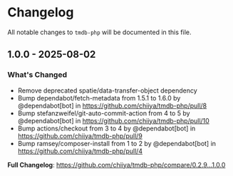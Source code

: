# Changelog

All notable changes to `tmdb-php` will be documented in this file.

## 1.0.0 - 2025-08-02

### What's Changed

* Remove deprecated spatie/data-transfer-object dependency
* Bump dependabot/fetch-metadata from 1.5.1 to 1.6.0 by @dependabot[bot] in https://github.com/chiiya/tmdb-php/pull/8
* Bump stefanzweifel/git-auto-commit-action from 4 to 5 by @dependabot[bot] in https://github.com/chiiya/tmdb-php/pull/10
* Bump actions/checkout from 3 to 4 by @dependabot[bot] in https://github.com/chiiya/tmdb-php/pull/9
* Bump ramsey/composer-install from 1 to 2 by @dependabot[bot] in https://github.com/chiiya/tmdb-php/pull/4

**Full Changelog**: https://github.com/chiiya/tmdb-php/compare/0.2.9...1.0.0
